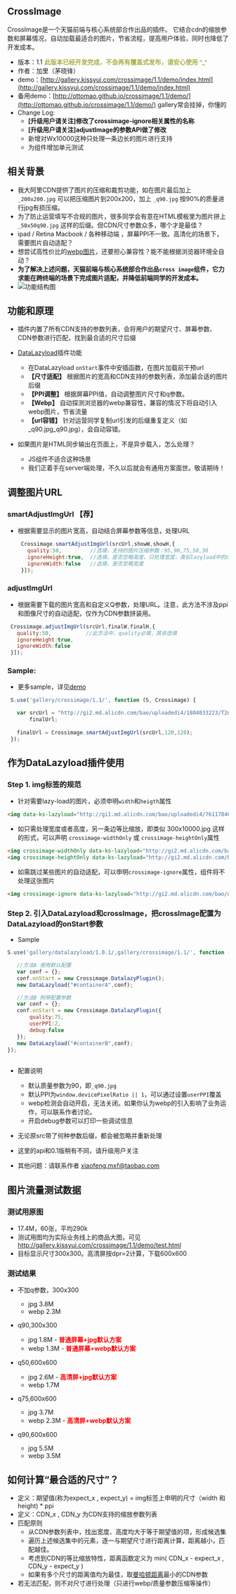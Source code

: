## CrossImage

CrossImage是一个天猫前端与核心系统部合作出品的插件。
它结合cdn的缩放参数和屏幕情况，自动加载最适合的图片，节省流程，提高用户体验，同时也降低了开发成本。

* 版本：1.1 <strong style="color:#A8AD42;">此版本已经开发完成，不会再有覆盖式发布，请安心使用 ^_^</strong>
* 作者：加里（茅晓锋）
* demo：[http://gallery.kissyui.com/crossimage/1.1/demo/index.html](http://gallery.kissyui.com/crossimage/1.1/demo/index.html)
* 备用demo：[http://ottomao.github.io/crossimage/1.1/demo/](http://ottomao.github.io/crossimage/1.1/demo/) gallery常会挂掉，你懂的
* Change Log:
  * **[升级用户请关注]修改了crossimage-ignore相关属性的名称**
  * **[升级用户请关注]adjustImage的参数API做了修改**
  * 新增对Wx10000这种只处理一条边长的图片进行支持
  * 为组件增加单元测试 


## 相关背景

   * 我大阿里CDN提供了图片的压缩和裁剪功能，如在图片最后加上 ```_200x200.jpg``` 可以把压缩图片到200x200，加上 ```_q90.jpg``` 按90%的质量进行jpg有损压缩。
   * 为了防止运营填写不合规的图片，很多同学会有意在HTML模板里为图片拼上 ```_50x50q90.jpg``` 这样的后缀。但CDN尺寸参数众多，哪个才是最佳？
   * ipad / Retina Macbook / 各种移动端 ，屏幕PPI不一致。高清化的场景下，需要图片自动适配？
   * 想尝试高性价比的[webp图片](https://developers.google.com/speed/webp/)，还要担心兼容性？能不能根据浏览器环境全自动？
   * **为了解决上述问题，天猫前端与核心系统部合作出品```cross image```组件，它力求能在跨终端的场景下完成图片适配，并降低前端同学的开发成本。**
   * ![功能结构图](http://gtms01.alicdn.com/tps/i1/T14TEnFKxbXXaJE4Yg-1027-382.png_720x720.jpg)
   
## 功能和原理

   * 插件内置了所有CDN支持的参数列表，会将用户的期望尺寸、屏幕参数、CDN参数进行匹配，找到最合适的尺寸后缀

   * [DataLazyload](http://gallery.kissyui.com/datalazyload/1.0.1/guide/index.html)插件功能
     * 在DataLazyload ```onStart```事件中安插函数，在图片加载前干预url
     * **【尺寸适配】** 根据图片的宽高和CDN支持的参数列表，添加最合适的图片后缀
     * **【PPI调整】** 根据屏幕PPI值，自动调整图片尺寸和q参数。
     * **【Webp】** 自动探测浏览器的webp兼容性，兼容的情况下将自动引入webp图片，节省流量
     * **【url容错】** 针对运营同学复制url引发的后缀重复定义（如 _q90.jpg_q90.jpg），会自动容错。

   * 如果图片是HTML同步输出在页面上，不是异步载入，怎么处理？
     * JS组件不适合这种场景
     * 我们正着手在server端处理，不久以后就会有通用方案面世。敬请期待！


## 调整图片URL

### smartAdjustImgUrl 【荐】
  * 根据需要显示的图片宽高，自动结合屏幕参数等信息，处理URL

    ```javascript
     Crossimage.smartAdjustImgUrl(srcUrl,showW,showH,{
       quality:50,         //选填，支持的图片压缩参数：95,90,75,50,30
       ignoreHeight:true,  //选填，是否忽略高度，只处理宽度，类似lazyload中的crossimage-widthOnly
       ignoreWidth:false   //选填，是否忽略宽度
     }]);
    ```

### adjustImgUrl
  * 根据需要下载的图片宽高和自定义Q参数，处理URL。注意，此方法不涉及ppi和图像尺寸的自动适配，仅作为CDN参数拼装用。

  ```javascript
   Crossimage.adjustImgUrl(srcUrl,finalW,finalH,{
     quality:50,           //此方法中，quality必填，其余选填
     ignoreHeight:true,
     ignoreWidth:false 
   }]);
  ```

###  Sample:
  * 更多sample，详见[demo](http://gallery.kissyui.com/crossimage/1.1/demo/index.html)

  ```javascript
   S.use('gallery/crossimage/1.1/', function (S, Crossimage) {

     var srcUrl = "http://gi2.md.alicdn.com/bao/uploadedi4/1804033223/T2nFegXFVaXXXXXXXX_!!1804033223.jpg",
         finalUrl;
         
     finalUrl = Crossimage.smartAdjustImgUrl(srcUrl,120,120);
   });
  ```

## 作为DataLazyload插件使用
### Step 1. img标签的规范

   * 针对需要lazy-load的图片，必须申明```width```和```heigth```属性
   
   ```html
   <img data-ks-lazyload="http://gi1.md.alicdn.com/bao/uploadedi4/761178460/T21k.JXqdaXXXXXXXX_!!761178460.jpg" width="150" height="150" />      
   ```

   * 如只需处理宽度或者高度，另一条边等比缩放，即类似 300x10000.jpg 这样的形式，可以声明 ```crossimage-widthOnly``` 或 ```crossimage-heightOnly```属性

   ```html
   <img crossimage-widthOnly data-ks-lazyload="http://gi2.md.alicdn.com/bao/uploadedi4/1804033223/T2nFegXFVaXXXXXXXX_!!1804033223.jpg" width="150"alt="测试图片"/>
   <img crossimage-heightOnly data-ks-lazyload="http://gi2.md.alicdn.com/bao/uploadedi4/1804033223/T2nFegXFVaXXXXXXXX_!!1804033223.jpg" height="150" alt="测试图片"/>
   ```

   * 如需跳过某些图片的自动适配，可以申明```crossimage-ignore```属性，组件将不处理这张图片
   ```html
   <img crossimage-ignore data-ks-lazyload="http://gi2.md.alicdn.com/bao/uploadedi4/1804033223/T2nFegXFVaXXXXXXXX_!!1804033223.jpg" width="150" height="150" alt="测试图片"/>
   ```

### Step 2. 引入DataLazyload和crossImage，把crossImage配置为DataLazyload的onStart参数
   * Sample

   ```javascript
   S.use('gallery/datalazyload/1.0.1/,gallery/crossimage/1.1/', function (S,DataLazyload, Crossimage) {

      //方法A 使用默认配置
      var conf = {};
      conf.onStart = new Crossimage.DatalazyPlugin();
      new DataLazyload("#containerA",conf);

      //方法B 附带配置参数
      var conf = {};
      conf.onStart = new Crossimage.DatalazyPlugin({
          quality:75,
          userPPI:2,
          debug:false
      });
      new DataLazyload("#containerB",conf);
   });
    
   ```

   * 配置说明
     * 默认质量参数为90，即```_q90.jpg```
     * 默认PPI为```window.devicePixelRatio || 1```，可以通过设置```userPPI```覆盖
     * webp检测会自动开启，无法关闭。如果你认为webp的引入影响了业务运作，可以联系作者讨论。
     * 开启debug参数可以打印一些调试信息

   * 无论原src带了何种参数后缀，都会被忽略并重新处理
   * 这里的api和0.1版稍有不同，请升级用户关注
   * 其他问题：请联系作者 xiaofeng.mxf@taobao.com

 
## 图片流量测试数据

### 测试用原图
  
* 17.4M，60张，平均290k
* 测试用图均为实际业务线上的商品大图，可见 http://gallery.kissyui.com/crossimage/1.1/demo/test.html
* 目标显示尺寸300x300。高清屏按dpr=2计算，下载600x600

### 测试结果
* 不加q参数，300x300
  * jpg 3.8M
  * webp 2.3M

* q90,300x300 
  * jpg 1.8M - <strong style="color:red">普通屏幕+jpg默认方案</strong>
  * webp 1.3M - <strong style="color:red">普通屏幕+webp默认方案</strong>

* q50,600x600
  * jpg 2.6M - <strong style="color:red">高清屏+jpg默认方案</strong>
  * webp 1.7M

* q75,600x600
  * jpg 3.7M
  * webp 2.3M - <strong style="color:red">高清屏+webp默认方案</strong>

* q90,600x600
  * jpg 5.5M
  * webp 3.5M


## 如何计算“最合适的尺寸”？
 * 定义：期望值(称为expect_x , expect_y) = img标签上申明的尺寸（width 和 height) * ppi
 * 定义：CDN_x , CDN_y 为CDN支持的缩放参数列表
 * 匹配原则
   * 从CDN参数列表中，找出宽度、高度均大于等于期望值的项，形成候选集
   * 遍历上述候选集中的元素，逐一与期望尺寸进行距离计算，距离越小，匹配越佳。
   * 考虑到CDN的等比缩放特性，距离函数定义为 min( CDN_x - expect_x , CDN_y - expect_y )
   * 如果有多个尺寸的距离值均为最佳，取[曼哈顿距离](http://zh.wikipedia.org/zh/%E6%9B%BC%E5%93%88%E9%A0%93%E8%B7%9D%E9%9B%A2)最小的CDN参数
 * 若无法匹配，则不对尺寸进行处理（只进行webp/质量参数压缩等操作）

 <script>
 var _hmt = _hmt || [];
 (function() {
   var hm = document.createElement("script");
   hm.src = "//hm.baidu.com/hm.js?e058a9aa67ba94a08182c3719a474d68";
   var s = document.getElementsByTagName("script")[0]; 
   s.parentNode.insertBefore(hm, s);
 })();
 </script>
